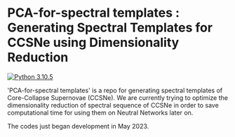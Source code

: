# PCA-for-spectral templates : Generating Spectral Templates for CCSNe using Dimensionality Reduction

[![Python 3.10.5](https://img.shields.io/badge/python-3.10.5-blue)](https://www.python.org/downloads/release/python-3105/)

'PCA-for-spectral templates' is a repo for generating spectral templates of Core-Collapse Supernovae (CCSNe). We are currently trying to optimize the dimensionality reduction of spectral sequence of CCSNe in order to save computational time for using them on Neutral Networks later on. 

The codes just began development in May 2023.
